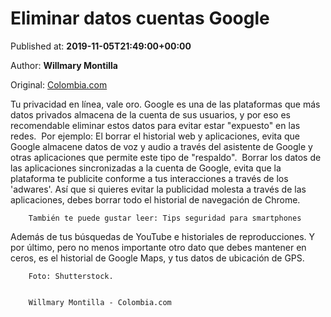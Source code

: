 
# Eliminar datos cuentas Google

Published at: **2019-11-05T21:49:00+00:00**

Author: **Willmary Montilla**

Original: [Colombia.com](https://www.colombia.com/tecnologia/aplicaciones/eliminar-datos-cuentas-google-246608)

Tu privacidad en línea, vale oro. Google es una de las plataformas que más datos privados almacena de la cuenta de sus usuarios, y por eso es recomendable eliminar estos datos para evitar estar "expuesto" en las redes. 
Por ejemplo: El borrar el historial web y aplicaciones, evita que Google almacene datos de voz y audio a través del asistente de Google y otras aplicaciones que permite este tipo de "respaldo". 
Borrar los datos de las aplicaciones sincronizadas a la cuenta de Google, evita que la plataforma te publicite conforme a tus interacciones a través de los 'adwares'. Así que si quieres evitar la publicidad molesta a través de las aplicaciones, debes borrar todo el historial de navegación de Chrome.

        También te puede gustar leer: Tips seguridad para smartphones
      
Además de tus búsquedas de YouTube e historiales de reproducciones. Y por último, pero no menos importante otro dato que debes mantener en ceros, es el historial de Google Maps, y tus datos de ubicación de GPS. 

        Foto: Shutterstock.
      

        Willmary Montilla - Colombia.com
      
